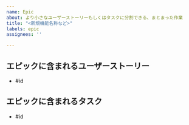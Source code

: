 ```yaml
---
name: Epic
about: より小さなユーザーストーリーもしくはタスクに分割できる、まとまった作業
title: "<新規機能名称など>"
labels: epic
assignees: ''

---
```


## エピックに含まれるユーザーストーリー 
- #id

## エピックに含まれるタスク
- #id
